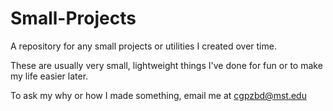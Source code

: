# Small-Projects
A repository for any small projects or utilities I created over time.

These are usually very small, lightweight things I've done for fun or to make my life easier later.

To ask my why or how I made something, email me at cgpzbd@mst.edu
